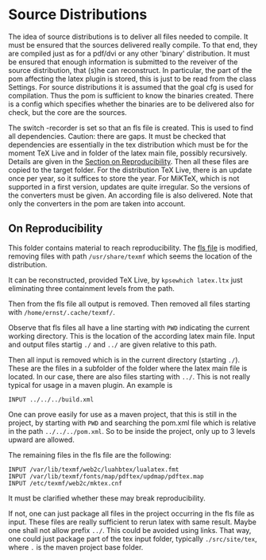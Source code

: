 <!-- markdownlint-disable no-trailing-spaces -->
<!-- markdownlint-disable no-inline-html -->
# Source Distributions 

The idea of source distributions is to deliver all files needed to compile. 
It must be ensured that the sources delivered really compile. 
To that end, they are compiled just as for a pdf/dvi or any other 'binary' distribution. 
It must be ensured that enough information is submitted to the reveiver of the source distribution, 
that (s)he can reconstruct. 
In particular, the part of the pom affecting the latex plugin is stored, 
this is just to be read from the class Settings. 
For source distributions it is assumed that the goal cfg is used for compilation. 
Thus the pom is sufficient to know the binaries created. 
There is a config which specifies whether the binaries are to be delivered also for check, 
but the core are the sources. 

The switch -recorder is set so that an fls file is created. 
This is used to find all dependencies. 
Caution: there are gaps. 
It must be checked that dependencies are essentially in the tex distribution 
which must be for the moment TeX Live and in folder of the latex main file, possibly recursively. 
Details are given in the [Section on Reproducibility](#ssRepro). 
Then all these files are copied to the target folder. 
For the distribution TeX Live, there is an update once per year, so it suffices to store the year. 
For MiKTeX, which is not supported in a first version, 
updates are quite irregular. 
So the versions of the converters must be given. 
An according file is also delivered. 
Note that only the converters in the pom are taken into account. 


## On Reproducibility <a id='ssRepro'></a>

This folder contains material to reach reproducibility. 
The [fls file](./manualWithoutDistri.fls) is modified, removing files with path `/usr/share/texmf`
which seems the location of the distribution. 

It can be reconstructed, provided TeX Live, 
by `kpsewhich latex.ltx` just eliminating three containment levels from the path. 

Then from the fls file all output is removed. 
Then removed all files starting with `/home/ernst/.cache/texmf/`. 

Observe that fls files all have a line starting with `PWD` indicating the current working directory. 
This is the location of the according latex main file. 
Input and output files startig `./` and `../` are given relative to this path. 

Then all input is removed which is in the current directory (starting `./`). 
These are the files in a subfolder of the folder where the latex main file is located. 
In our case, there are also files starting with `../`. 
This is not really typical for usage in a maven plugin. 
An example is 

```
INPUT ../../../build.xml
```

One can prove easily for use as a maven project, that this is still in the project, 
by starting with `PWD` and searching the pom.xml file 
which is relative in the path `../../../pom.xml`. 
So to be inside the project, only up to 3 levels upward are allowed. 

The remaining files in the fls file are the following: 

```
INPUT /var/lib/texmf/web2c/luahbtex/lualatex.fmt
INPUT /var/lib/texmf/fonts/map/pdftex/updmap/pdftex.map
INPUT /etc/texmf/web2c/mktex.cnf
```

It must be clarified whether these may break reproducibility. 

If not, one can just package all files in the project occurring in the fls file as input. 
These files are really sufficient to rerun latex with same result. 
Maybe one shall not allow prefix `../`. 
This could be avoided using links. 
That way, one could just package part of the tex input folder, 
typically `./src/site/tex`, where `.` is the maven project base folder. 

